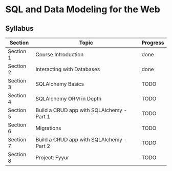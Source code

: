 # SQL and Data Modeling for the Web

## Syllabus

| Section   | Topic                                     | Progress |
| --------- | ----------------------------------------- | -------- |
| Section 1 | Course Introduction                       | done     |
| Section 2 | Interacting with Databases                | done     |
| Section 3 | SQLAlchemy Basics                         | TODO     |
| Section 4 | SQLAlchemy ORM in Depth                   | TODO     |
| Section 5 | Build a CRUD app with SQLAlchemy - Part 1 | TODO     |
| Section 6 | Migrations                                | TODO     |
| Section 7 | Build a CRUD app with SQLAlchemy - Part 2 | TODO     |
| Section 8 | Project: Fyyur                            | TODO     |
